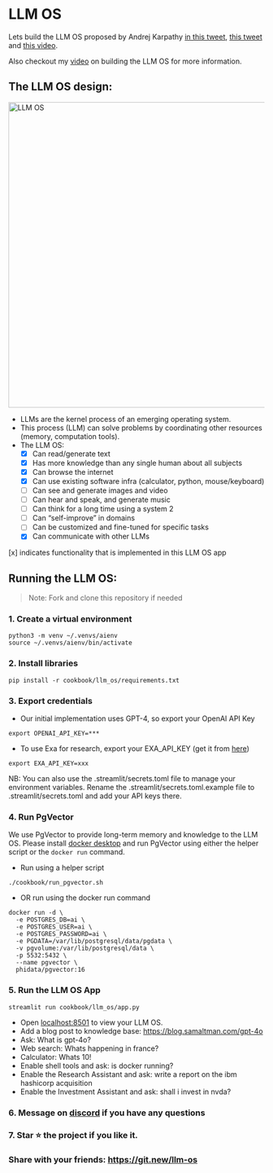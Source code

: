# LLM OS

Lets build the LLM OS proposed by Andrej Karpathy [in this tweet](https://twitter.com/karpathy/status/1723140519554105733), [this tweet](https://twitter.com/karpathy/status/1707437820045062561) and [this video](https://youtu.be/zjkBMFhNj_g?t=2535).

Also checkout my [video](https://x.com/ashpreetbedi/status/1790109321939829139) on building the LLM OS for more information.

## The LLM OS design:

<img alt="LLM OS" src="https://github.com/phidatahq/phidata/assets/22579644/5cab9655-55a9-4027-80ac-badfeefa4c14" width="600" />

- LLMs are the kernel process of an emerging operating system.
- This process (LLM) can solve problems by coordinating other resources (memory, computation tools).
- The LLM OS:
  - [x] Can read/generate text
  - [x] Has more knowledge than any single human about all subjects
  - [x] Can browse the internet
  - [x] Can use existing software infra (calculator, python, mouse/keyboard)
  - [ ] Can see and generate images and video
  - [ ] Can hear and speak, and generate music
  - [ ] Can think for a long time using a system 2
  - [ ] Can “self-improve” in domains
  - [ ] Can be customized and fine-tuned for specific tasks
  - [x] Can communicate with other LLMs

[x] indicates functionality that is implemented in this LLM OS app

## Running the LLM OS:

> Note: Fork and clone this repository if needed

### 1. Create a virtual environment

```shell
python3 -m venv ~/.venvs/aienv
source ~/.venvs/aienv/bin/activate
```

### 2. Install libraries

```shell
pip install -r cookbook/llm_os/requirements.txt
```

### 3. Export credentials

- Our initial implementation uses GPT-4, so export your OpenAI API Key

```shell
export OPENAI_API_KEY=***
```

- To use Exa for research, export your EXA_API_KEY (get it from [here](https://dashboard.exa.ai/api-keys))

```shell
export EXA_API_KEY=xxx
```

NB: You can also use the .streamlit/secrets.toml file to manage your environment variables. Rename the .streamlit/secrets.toml.example file to .streamlit/secrets.toml and add your API keys there.

### 4. Run PgVector

We use PgVector to provide long-term memory and knowledge to the LLM OS.
Please install [docker desktop](https://docs.docker.com/desktop/install/mac-install/) and run PgVector using either the helper script or the `docker run` command.

- Run using a helper script

```shell
./cookbook/run_pgvector.sh
```

- OR run using the docker run command

```shell
docker run -d \
  -e POSTGRES_DB=ai \
  -e POSTGRES_USER=ai \
  -e POSTGRES_PASSWORD=ai \
  -e PGDATA=/var/lib/postgresql/data/pgdata \
  -v pgvolume:/var/lib/postgresql/data \
  -p 5532:5432 \
  --name pgvector \
  phidata/pgvector:16
```

### 5. Run the LLM OS App

```shell
streamlit run cookbook/llm_os/app.py
```

- Open [localhost:8501](http://localhost:8501) to view your LLM OS.
- Add a blog post to knowledge base: https://blog.samaltman.com/gpt-4o
- Ask: What is gpt-4o?
- Web search: Whats happening in france?
- Calculator: Whats 10!
- Enable shell tools and ask: is docker running?
- Enable the Research Assistant and ask: write a report on the ibm hashicorp acquisition
- Enable the Investment Assistant and ask: shall i invest in nvda?

### 6. Message on [discord](https://discord.gg/4MtYHHrgA8) if you have any questions

### 7. Star ⭐️ the project if you like it.

### Share with your friends: https://git.new/llm-os
